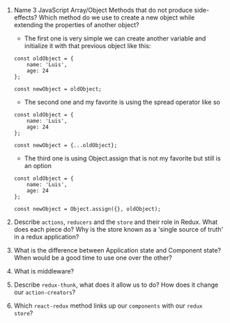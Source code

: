 1.  Name 3 JavaScript Array/Object Methods that do not produce side-effects? Which method do we use to create a new object while extending the properties of another object?

    * The first one is very simple we can create another variable and initialize it with that previous object like this:

    ```
    const oldObject = {
        name: 'Luis',
        age: 24
    };

    const newObject = oldObject;
    ```

    * The second one and my favorite is using the spread operator like so

    ```
    const oldObject = {
        name: 'Luis',
        age: 24
    };

    const newObject = {...oldObject};
    ```

    * The third one is using Object.assign that is not my favorite but still is an option

    ```
    const oldObject = {
        name: 'Luis',
        age: 24
    };

    const newObject = Object.assign({}, oldObject);
    ```


1.  Describe `actions`, `reducers` and the `store` and their role in Redux. What does each piece do? Why is the store known as a 'single source of truth' in a redux application?
1.  What is the difference between Application state and Component state? When would be a good time to use one over the other?
1.  What is middleware?
1.  Describe `redux-thunk`, what does it allow us to do? How does it change our `action-creators`?
1.  Which `react-redux` method links up our `components` with our `redux store`?
